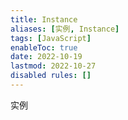 ```yaml
---
title: Instance
aliases: [实例, Instance]
tags: [JavaScript]
enableToc: true
date: 2022-10-19
lastmod: 2022-10-27
disabled rules: []
---
```


实例
